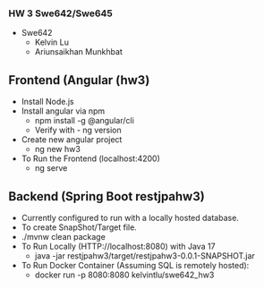 ### HW 3 Swe642/Swe645
  - Swe642
    - Kelvin Lu
    - Ariunsaikhan Munkhbat

## Frontend (Angular (hw3)
  - Install Node.js
  - Install angular via npm
    - npm install -g @angular/cli
    - Verify with - ng version
  - Create new angular project
    - ng new hw3
  - To Run the Frontend (localhost:4200)
    -  ng serve
## Backend (Spring Boot restjpahw3)
  - Currently configured to run with a locally hosted database.
  - To create SnapShot/Target file.
  -    ./mvnw clean package
  - To Run Locally (HTTP://localhost:8080) with Java 17
    - java -jar restjpahw3/target/restjpahw3-0.0.1-SNAPSHOT.jar
  - To Run Docker Container (Assuming SQL is remotely hosted):
    - docker run -p 8080:8080 kelvintlu/swe642_hw3
   
